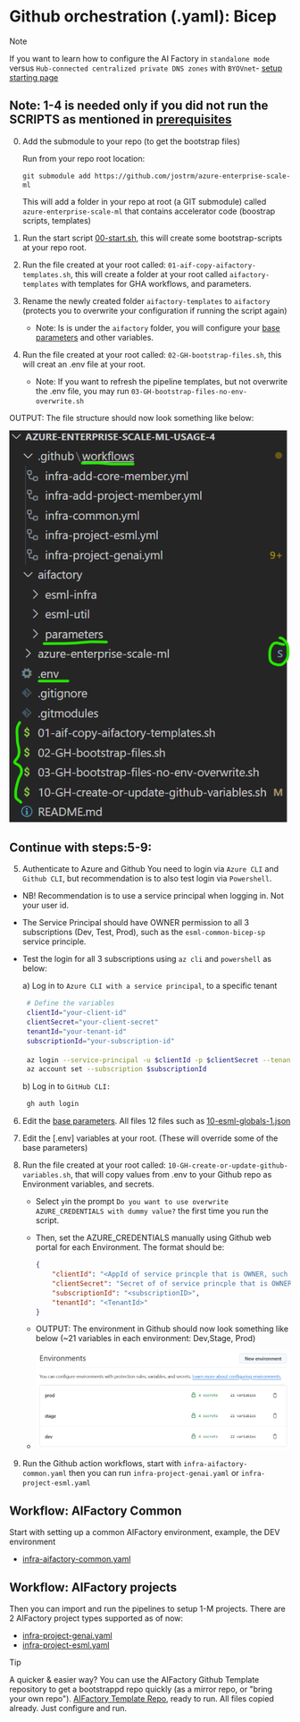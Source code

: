 # Github orchestration (.yaml): Bicep

>[!NOTE]
> If you want to learn how to configure the AI Factory in `standalone mode` versus `Hub-connected centralized private DNS zones` with `BYOVnet`- [ setup starting page](../../../../../documentation/v2/20-29/24-end-2-end-setup.md)
>

## Note: 1-4 is needed only if you did not run the SCRIPTS as mentioned in [prerequisites](../../../../../documentation/v2/10-19/12-prerequisites-setup.md)

0) Add the submodule to your repo (to get the bootstrap files)

    Run from your repo root location:

    ```
    git submodule add https://github.com/jostrm/azure-enterprise-scale-ml
    ```

    This will add a folder in your repo at root (a GIT submodule) called `azure-enterprise-scale-ml` that contains accelerator code (boostrap scripts, templates)
    
1) Run the start script [00-start.sh](../../../../../00-start.sh),  this will create some bootstrap-scripts at your repo root.
2) Run the file created at your root called: `01-aif-copy-aifactory-templates.sh`, this will create a folder at your root called `aifactory-templates` with templates for GHA workflows, and parameters.
3) Rename the newly created folder  `aifactory-templates` to  `aifactory` (protects you to overwrite your configuration if running the script again)
    - Note: Is is under the `aifactory` folder, you will configure your [base parameters](../../../../aifactory/parameters/) and other variables.
4) Run the file created at your root called: `02-GH-bootstrap-files.sh`, this will creat an .env file at your root.
    - Note: If you want to refresh the pipeline templates, but not overwrite the .env file, you may run `03-GH-bootstrap-files-no-env-overwrite.sh`

OUTPUT: The file structure should now look something like below: 

![](../../../../../documentation/v2/20-29/images/24-end-2-end-setup-repo-GH-byorepo.png)

## Continue with steps:5-9:

5) Authenticate to  Azure and Github
You need to login via `Azure CLI` and `Github CLI`, but recommendation is to also test login via `Powershell`. 
- NB! Recommendation is to use a service principal when logging in. Not your user id.
- The Service Principal should have OWNER permission to all 3 subscriptions (Dev, Test, Prod), such as the `esml-common-bicep-sp` service principle.
- Test the login for all 3 subscriptions using `az cli` and `powershell` as below: 

   a) Log in to `Azure CLI with a service principal`, to a specific tenant

   ```sh
    # Define the variables
    clientId="your-client-id"
    clientSecret="your-client-secret"
    tenantId="your-tenant-id"
    subscriptionId="your-subscription-id"
    
    az login --service-principal -u $clientId -p $clientSecret --tenant $tenantId
    az account set --subscription $subscriptionId
   ```

   b) Log in to `GitHub CLI:`

   ```sh
    gh auth login
   ```



6) Edit the [base parameters](../../../../aifactory/parameters/). All files 12 files such as [10-esml-globals-1.json](../../../../aifactory/parameters/10-esml-globals-1.json)
7) Edit the [.env] variables at your root. (These will override some of the base parameters)
8) Run the file created at your root called: `10-GH-create-or-update-github-variables.sh`, that will copy values from .env to your Github repo as Environment variables, and secrets.
    - Select `y`in the prompt `Do you want to use overwrite AZURE_CREDENTIALS with dummy value?` the first time you run the script.
    - Then, set the AZURE_CREDENTIALS manually using Github web portal for each Environment. The format should be: 
        ```json
        {
            "clientId": "<AppId of service princple that is OWNER, such as esml-commonn-bicep-sp>",
            "clientSecret": "Secret of of service princple that is OWNER, such as esml-commonn-bicep-sp",
            "subscriptionId": "<subscriptionID>",
            "tenantId": "<TenantId>"
        }
        ```

    - OUTPUT: The environment in Github should now look something like below (~21 variables in each environment: Dev,Stage, Prod)
    - ![](../../../../../documentation/v2/20-29/images/24-end-2-end-setup-repo-GH-env-vars.png)

9) Run the Github action workflows, start with `infra-aifactory-common.yaml` then you can run `infra-project-genai.yaml` or `infra-project-esml.yaml`

## Workflow: AIFactory Common 
Start with setting up a common AIFactory environment, example, the DEV environment
- [infra-aifactory-common.yaml](./esml-infra-common/infra-aifactory-common.yaml)

## Workflow: AIFactory projects
Then you can import and run the pipelines to setup 1-M projects. There are 2 AIFactory project types supported as of now: 
- [infra-project-genai.yaml](./infra-project-genai.yml)
- [infra-project-esml.yaml](./infra-project-esml.yml)


> [!TIP]
>  A quicker & easier way? You can use the AIFactory Github Template repository to get a bootstrappd repo quickly (as a mirror repo, or "bring your own repo"). [AIFactory Template Repo](https://github.com/jostrm/azure-enterprise-scale-ml-usage), ready to run. All files copied already. Just configure and run.
>